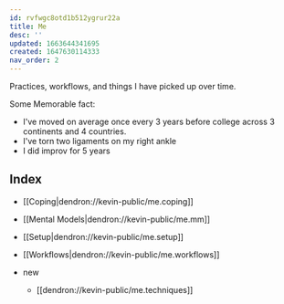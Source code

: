 ```yaml
---
id: rvfwgc8otd1b512ygrur22a
title: Me
desc: ''
updated: 1663644341695
created: 1647630114333
nav_order: 2
---
```


Practices, workflows, and things I have picked up over time.

Some Memorable fact: 
- I've moved on average once every 3 years before college across 3 continents and 4 countries.
- I've torn two ligaments on my right ankle
- I did improv for 5 years 

## Index
- [[Coping|dendron://kevin-public/me.coping]]
- [[Mental Models|dendron://kevin-public/me.mm]]
- [[Setup|dendron://kevin-public/me.setup]]
- [[Workflows|dendron://kevin-public/me.workflows]]

- new
    - [[dendron://kevin-public/me.techniques]]